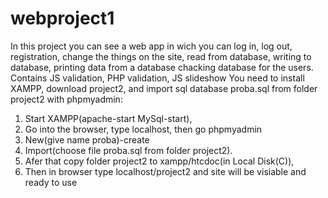 # webproject1
In this project you can see a web app in wich you can log in, log out, registration, change the things on the site, read from database, 
writing to database, printing data from a database chacking database for the users. 
Contains JS validation, PHP validation, JS slideshow
You need to install XAMPP, download project2, and import sql database proba.sql from folder project2
with phpmyadmin:
1. Start XAMPP(apache-start MySql-start),
2. Go into the browser, type localhost, then go phpmyadmin
3. New(give name proba)-create
4. Import(choose file proba.sql from folder project2).
5. Afer that copy folder project2 to xampp/htcdoc(in Local Disk(C)), 
6. Then in browser type localhost/project2 
and site will be visiable and ready to use
